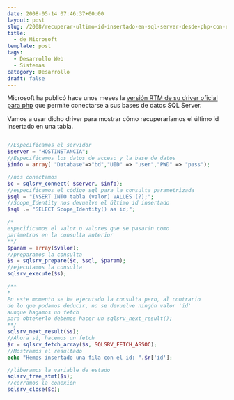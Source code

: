 ```yaml
---
date: 2008-05-14 07:46:37+00:00
layout: post
slug: /2008/recuperar-ultimo-id-insertado-en-sql-server-desde-php-con-el-driver-oficial-de-microsoft/
title:
  - de Microsoft
template: post
tags:
  - Desarrollo Web
  - Sistemas
category: Desarrollo
draft: false
---
```


Microsoft ha publicó hace unos meses la [versión RTM de su driver oficial para php](http://blogs.msdn.com/sqlphp/archive/2008/02/19/the-february-08-ctp-is-now-available.aspx) que permite conectarse a sus bases de datos SQL Server.

Vamos a usar dicho driver para mostrar cómo recuperaríamos el último id insertado en una tabla.

```php

//Especificamos el servidor
$server = "HOSTINSTANCIA";
//Especificamos los datos de acceso y la base de datos
$info = array( "Database"=>"bd","UID" => "user","PWD" => "pass");

//nos conectamos
$c = sqlsrv_connect( $server, $info);
//especificamos el código sql para la consulta parametrizada
$sql = "INSERT INTO tabla (valor) VALUES (?);";
//Scope_Identity nos devuelve el último id insertado
$sql .= "SELECT Scope_Identity() as id;";

/*
especificamos el valor o valores que se pasarán como
parámetros en la consulta anterior
**/
$param = array($valor);
//preparamos la consulta
$s = sqlsrv_prepare($c, $sql, $param);
//ejecutamos la consulta
sqlsrv_execute($s);

/**
*
En este momento se ha ejecutado la consulta pero, al contrario
de lo que podamos deducir, no se devuelve ningún valor 'id'
aunque hagamos un fetch
para obtenerlo debemos hacer un sqlsrv_next_result();
**/
sqlsrv_next_result($s);
//Ahora sí, hacemos un fetch
$r = sqlsrv_fetch_array($s, SQLSRV_FETCH_ASSOC);
//Mostramos el resultado
echo "Hemos insertado una fila con el id: ".$r['id'];

//liberamos la variable de estado
sqlsrv_free_stmt($s);
//cerramos la conexión
sqlsrv_close($c);

```
